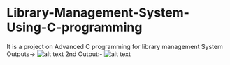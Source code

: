 # Library-Management-System-Using-C-programming
It is a project on Advanced C programming for library management System
Outputs->
![alt text](https://user-images.githubusercontent.com/23555312/42038602-f94622a8-7b08-11e8-9e7b-402958c345e0.png)
2nd Output:-
![alt text](https://user-images.githubusercontent.com/23555312/42038603-fab85a7a-7b08-11e8-889e-35ef77a240a2.png)
